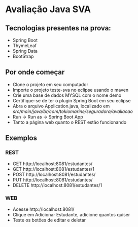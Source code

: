 # Avaliação Java SVA

## Tecnologias presentes na prova:  

* Spring Boot  
* ThymeLeaf  
* Spring Data  
* BootStrap  

## Por onde começar

* Clone o projeto em seu computador
* Importe o projeto teste-sva no eclipse usando o maven
* Crie uma base de dados MYSQL com o nome demo
* Certifique-se de ter o plugin Spring Boot em seu eclipse
* Abra o arquivo Application.java, localizado em *src/main/java/br/com/tokiomarine/seguradora/avaliacao*
* Run -> Run as -> Spring Boot App
* Tanto a página web quanto o REST estão funcionando

## Exemplos

 ### REST
 * GET http://localhost:8081/estudantes/
 * GET http://localhost:8081/estudantes/1
 * POST http://localhost:8081/estudantes/
 * PUT http://localhost:8081/estudantes/
 * DELETE http://localhost:8081/estudantes/1

### WEB
  * Acesse http://localhost:8081/
  * Clique em Adicionar Estudante, adicione quantos quiser
  * Teste os botões de editar e deletar